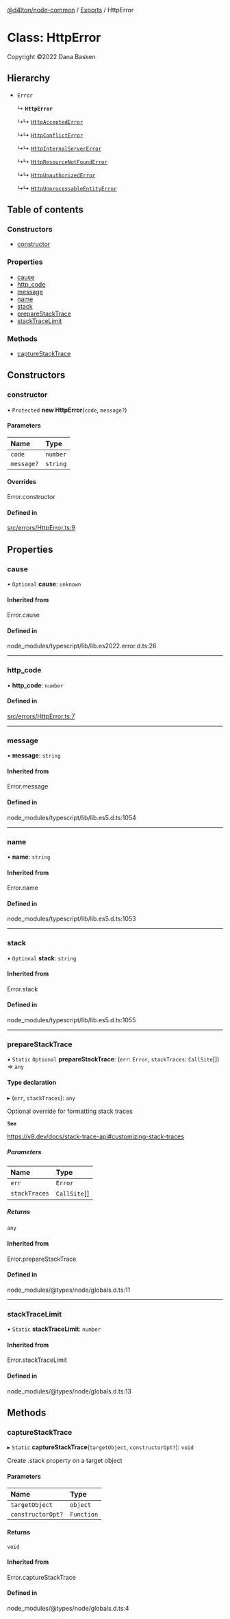 [@d4lton/node-common](../README.md) / [Exports](../modules.md) / HttpError

# Class: HttpError

Copyright ©2022 Dana Basken

## Hierarchy

- `Error`

  ↳ **`HttpError`**

  ↳↳ [`HttpAcceptedError`](HttpAcceptedError.md)

  ↳↳ [`HttpConflictError`](HttpConflictError.md)

  ↳↳ [`HttpInternalServerError`](HttpInternalServerError.md)

  ↳↳ [`HttpResourceNotFoundError`](HttpResourceNotFoundError.md)

  ↳↳ [`HttpUnauthorizedError`](HttpUnauthorizedError.md)

  ↳↳ [`HttpUnprocessableEntityError`](HttpUnprocessableEntityError.md)

## Table of contents

### Constructors

- [constructor](HttpError.md#constructor)

### Properties

- [cause](HttpError.md#cause)
- [http\_code](HttpError.md#http_code)
- [message](HttpError.md#message)
- [name](HttpError.md#name)
- [stack](HttpError.md#stack)
- [prepareStackTrace](HttpError.md#preparestacktrace)
- [stackTraceLimit](HttpError.md#stacktracelimit)

### Methods

- [captureStackTrace](HttpError.md#capturestacktrace)

## Constructors

### constructor

• `Protected` **new HttpError**(`code`, `message?`)

#### Parameters

| Name | Type |
| :------ | :------ |
| `code` | `number` |
| `message?` | `string` |

#### Overrides

Error.constructor

#### Defined in

[src/errors/HttpError.ts:9](https://github.com/d4lton/node-common/blob/22c7b35/src/errors/HttpError.ts#L9)

## Properties

### cause

• `Optional` **cause**: `unknown`

#### Inherited from

Error.cause

#### Defined in

node_modules/typescript/lib/lib.es2022.error.d.ts:26

___

### http\_code

• **http\_code**: `number`

#### Defined in

[src/errors/HttpError.ts:7](https://github.com/d4lton/node-common/blob/22c7b35/src/errors/HttpError.ts#L7)

___

### message

• **message**: `string`

#### Inherited from

Error.message

#### Defined in

node_modules/typescript/lib/lib.es5.d.ts:1054

___

### name

• **name**: `string`

#### Inherited from

Error.name

#### Defined in

node_modules/typescript/lib/lib.es5.d.ts:1053

___

### stack

• `Optional` **stack**: `string`

#### Inherited from

Error.stack

#### Defined in

node_modules/typescript/lib/lib.es5.d.ts:1055

___

### prepareStackTrace

▪ `Static` `Optional` **prepareStackTrace**: (`err`: `Error`, `stackTraces`: `CallSite`[]) => `any`

#### Type declaration

▸ (`err`, `stackTraces`): `any`

Optional override for formatting stack traces

**`See`**

https://v8.dev/docs/stack-trace-api#customizing-stack-traces

##### Parameters

| Name | Type |
| :------ | :------ |
| `err` | `Error` |
| `stackTraces` | `CallSite`[] |

##### Returns

`any`

#### Inherited from

Error.prepareStackTrace

#### Defined in

node_modules/@types/node/globals.d.ts:11

___

### stackTraceLimit

▪ `Static` **stackTraceLimit**: `number`

#### Inherited from

Error.stackTraceLimit

#### Defined in

node_modules/@types/node/globals.d.ts:13

## Methods

### captureStackTrace

▸ `Static` **captureStackTrace**(`targetObject`, `constructorOpt?`): `void`

Create .stack property on a target object

#### Parameters

| Name | Type |
| :------ | :------ |
| `targetObject` | `object` |
| `constructorOpt?` | `Function` |

#### Returns

`void`

#### Inherited from

Error.captureStackTrace

#### Defined in

node_modules/@types/node/globals.d.ts:4
